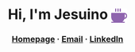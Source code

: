 <h1 align="center">
  Hi, I'm Jesuino <img src="coffee-fill-cropped.svg" width="32px" style="vertical-align:middle;"/>
</h1>

<h3 align="center">
  <a href="https://jesuinovieira.github.io/">Homepage</a> · 
  <a href="mailto:jesuino.vf@gmail.com">Email</a> · 
  <a href="https://www.linkedin.com/in/jesuinovieira">LinkedIn</a>
</h3>
